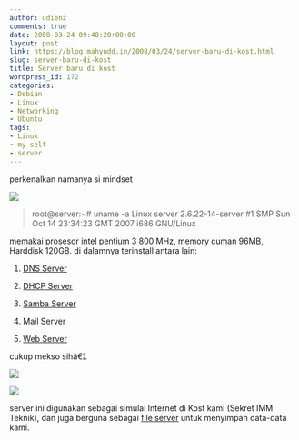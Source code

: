 ```yaml
---
author: udienz
comments: true
date: 2008-03-24 09:48:20+00:00
layout: post
link: https://blog.mahyudd.in/2008/03/24/server-baru-di-kost.html
slug: server-baru-di-kost
title: Server baru di kost
wordpress_id: 172
categories:
- Debian
- Linux
- Networking
- Ubuntu
tags:
- Linux
- my self
- server
---
```


perkenalkan namanya si mindset

![](http://farm3.static.flickr.com/2303/2357662242_7205e2a932.jpg)


<blockquote>root@server:~# uname -a
Linux server 2.6.22-14-server #1 SMP Sun Oct 14  23:34:23 GMT 2007 i686 GNU/Linux</blockquote>


memakai prosesor intel pentium 3 800 MHz, memory cuman 96MB, Harddisk 120GB.  di dalamnya terinstall antara lain:



	
  1. [DNS Server](http://udienz.wordpress.com/2007/09/28/membuat-dns-server-lokal/)

	
  2. [DHCP Server](http://udienz.wordpress.com/2007/01/20/contoh-pengaturan-dhcp-server/)

	
  3. [Samba Server](http://udienz.wordpress.com/2007/05/14/tutorial-samba/)

	
  4. Mail Server

	
  5. [Web Server](http://udienz.wordpress.com/2007/09/28/apache-server-dengan-module-openssl/)


cukup mekso sihâ€¦.

![](http://farm3.static.flickr.com/2264/2357662250_05e4ef5973.jpg)

![](http://farm3.static.flickr.com/2293/2357662252_a56a43d4f7.jpg)

server ini digunakan sebagai simulai Internet di Kost kami (Sekret IMM Teknik),  dan juga berguna sebagai [file server](http://udienz.wordpress.com/2007/05/14/tutorial-samba/) untuk menyimpan data-data kami.
